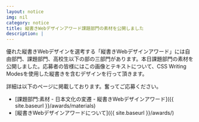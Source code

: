 ```yaml
---
layout: notice
img: nil
category: notice
title: 縦書きWebデザインアワード課題部門の素材を公開しました
description: |
---
```


優れた縦書きWebデザインを選考する「縦書きWebデザインアワード」には自由部門、課題部門、高校生以下の部の三部門があります。本日課題部門の素材を公開しました。応募者の皆様にはこの画像とテキストについて、CSS Writing Modesを使用した縦書きを含むデザインを行って頂きます。

詳細は以下のページに掲載しております。奮ってご応募ください。

- [課題部門:素材 - 日本文化の変遷 - 縦書きWebデザインアワード]({{ site.baseurl }}/awards/materials)
- [縦書きWebデザインアワードについて]({{ site.baseurl }}/awards/)